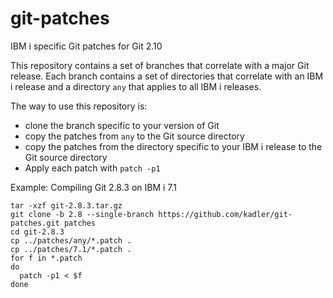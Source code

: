 # git-patches
IBM i specific Git patches for Git 2.10

This repository contains a set of branches that correlate with a major Git release. Each branch contains a set of directories that correlate with an IBM i release and a directory ```any``` that applies to all IBM i releases.

The way to use this repository is:
- clone the branch specific to your version of Git
- copy the patches from ```any``` to the Git source directory
- copy the patches from the directory specific to your IBM i release to the Git source directory
- Apply each patch with ```patch -p1```

Example: Compiling Git 2.8.3 on IBM i 7.1

```
tar -xzf git-2.8.3.tar.gz
git clone -b 2.8 --single-branch https://github.com/kadler/git-patches.git patches
cd git-2.8.3
cp ../patches/any/*.patch .
cp ../patches/7.1/*.patch .
for f in *.patch
do
  patch -p1 < $f
done
```
